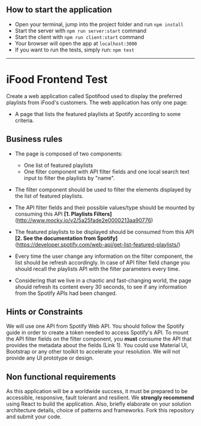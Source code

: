 ## How to start the application

* Open your terminal, jump into the project folder and run `npm install`
* Start the server with `npm run server:start` command
* Start the client with `npm run client:start` command
* Your browser will open the app at `localhost:3000`
* If you want to run the tests, simply run: `npm test`
___

# iFood Frontend Test

Create a web application called Spotifood used to display the preferred playlists from iFood's customers. The web application has only one page:
* A page that lists the featured playlists at Spotify according to some criteria.

## Business rules

* The page is composed of two components:
    * One list of featured playlists
    * One filter component with API filter fields and one local search text input to filter the playlists by "name".
    
* The filter component should be used to filter the elements displayed by the list of featured playlists.
* The API filter fields and their possible values/type should be mounted by consuming this API **[1. Playlists Filters]** (http://www.mocky.io/v2/5a25fade2e0000213aa90776)
* The featured playlists to be displayed should be consumed from this API **[2. See the documentation from Spotify]** (https://developer.spotify.com/web-api/get-list-featured-playlists/)
* Every time the user change any information on the filter component, the list should be refresh accordingly. In case of API filter field change you should recall the playlists API with the filter parameters every time.
* Considering that we live in a chaotic and fast-changing world, the page should refresh its content every 30 seconds, to see if any information from the Spotify APIs had been changed.

## Hints or Constraints

We will use one API from Spotify Web API. You should follow the Spotify guide in order to create a token needed to access Spotify's API.
To mount the API filter fields on the filter component, you **must** consume the API that provides the metadata about the fields (Link 1).
You could use Material UI, Bootstrap or any other toolkit to accelerate your resolution. We will not provide any UI prototype or design.

## Non functional requirements

As this application will be a worldwide success, it must be prepared to be accessible, responsive, fault tolerant and resilient.
We **strongly recommend** using React to build the application.
Also, briefly elaborate on your solution architecture details, choice of patterns and frameworks.
Fork this repository and submit your code.
